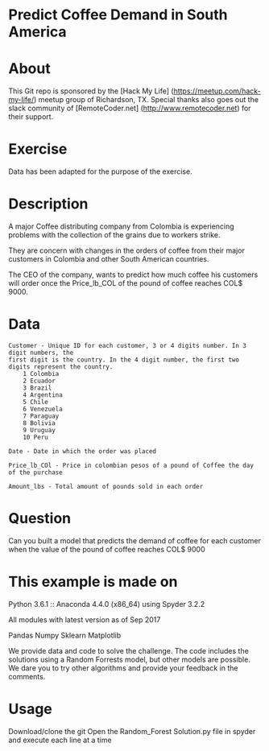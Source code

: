 # Predict Coffee Demand in South America

# About

This Git repo is sponsored by the [Hack My Life] (https://meetup.com/hack-my-life/) meetup group of Richardson, TX. Special thanks also goes out the slack community of [RemoteCoder.net] (http://www.remotecoder.net) for their support.

# Exercise
Data has been adapted for the purpose of the exercise. 

# Description
A major Coffee distributing company from Colombia is experiencing problems with 
the collection of the grains due to workers strike. 

They are concern with changes in the orders of coffee from their major customers in Colombia 
and other South American countries. 

The CEO of the company, wants to predict how much coffee his customers will order 
once the Price_lb_COL of the pound of coffee reaches COL$ 9000. 

# Data
    Customer - Unique ID for each customer, 3 or 4 digits number. In 3 digit numbers, the 
    first digit is the country. In the 4 digit number, the first two digits represent the country. 
        1 Colombia
        2 Ecuador
        3 Brazil
        4 Argentina
        5 Chile
        6 Venezuela
        7 Paraguay
        8 Bolivia
        9 Uruguay
        10 Peru
        
    Date - Date in which the order was placed
    
    Price_lb_COl - Price in colombian pesos of a pound of Coffee the day of the purchase
    
    Amount_lbs - Total amount of pounds sold in each order

# Question
Can you built a model that predicts the demand of coffee for each customer when 
the value of the pound of coffee reaches COL$ 9000 
	
# This example is made on
Python 3.6.1 :: Anaconda 4.4.0 (x86_64) using Spyder 3.2.2

All modules with latest version as of Sep 2017

Pandas
Numpy
Sklearn
Matplotlib

We provide data and code to solve the challenge. 
The code includes the solutions using a Random Forrests model, but other models are possible. We dare you to try other algorithms and provide your feedback in the comments. 

# Usage
Download/clone the git 
Open the Random_Forest Solution.py file in spyder and execute each line at a time
